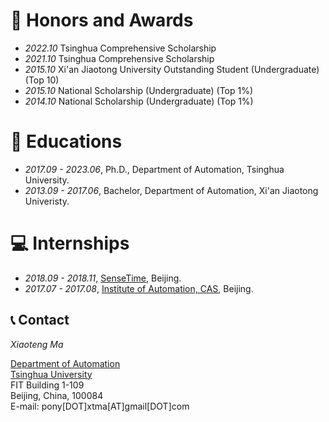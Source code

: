 # 🥇 Honors and Awards
- *2022.10* Tsinghua Comprehensive Scholarship
- *2021.10* Tsinghua Comprehensive Scholarship
- *2015.10* Xi'an Jiaotong University Outstanding Student (Undergraduate) (Top 10)
- *2015.10* National Scholarship (Undergraduate) (Top 1%)
- *2014.10* National Scholarship (Undergraduate) (Top 1%)


# 📖 Educations
- *2017.09 - 2023.06*, Ph.D., Department of Automation, Tsinghua University.
- *2013.09 - 2017.06*, Bachelor, Department of Automation, Xi'an Jiaotong Univeristy.


# 💻 Internships
- *2018.09 - 2018.11*, [SenseTime](https://www.sensetime.com/), Beijing.
- *2017.07 - 2017.08*, [Institute of Automation, CAS](https://ia.cas.cn/), Beijing.


## 📞 Contact

*Xiaoteng Ma*

[Department of Automation](https://www.au.tsinghua.edu.cn/) \
[Tsinghua University](https://www.tsinghua.edu.cn/en/) \
FIT Building 1-109 \
Beijing, China, 100084 \
E-mail: pony[DOT]xtma[AT]gmail[DOT]com